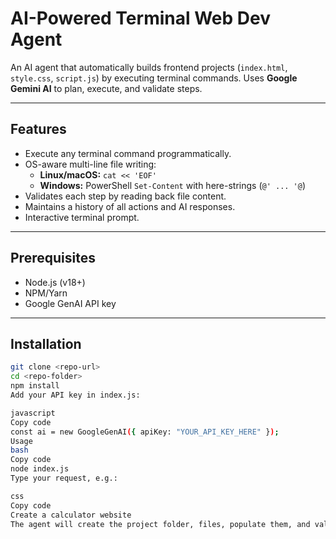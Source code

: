 # AI-Powered Terminal Web Dev Agent

An AI agent that automatically builds frontend projects (`index.html`, `style.css`, `script.js`) by executing terminal commands. Uses **Google Gemini AI** to plan, execute, and validate steps.

---

## Features

- Execute any terminal command programmatically.
- OS-aware multi-line file writing:
  - **Linux/macOS:** `cat << 'EOF'`
  - **Windows:** PowerShell `Set-Content` with here-strings (`@' ... '@`)
- Validates each step by reading back file content.
- Maintains a history of all actions and AI responses.
- Interactive terminal prompt.

---

## Prerequisites

- Node.js (v18+)
- NPM/Yarn
- Google GenAI API key

---

## Installation

```bash
git clone <repo-url>
cd <repo-folder>
npm install
Add your API key in index.js:

javascript
Copy code
const ai = new GoogleGenAI({ apiKey: "YOUR_API_KEY_HERE" });
Usage
bash
Copy code
node index.js
Type your request, e.g.:

css
Copy code
Create a calculator website
The agent will create the project folder, files, populate them, and validate content.